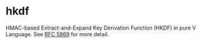 # hkdf
 HMAC-based Extract-and-Expand Key Derivation Function (HKDF) in pure V Language.
 See [RFC 5869](https://datatracker.ietf.org/doc/html/rfc5869) for more detail.
